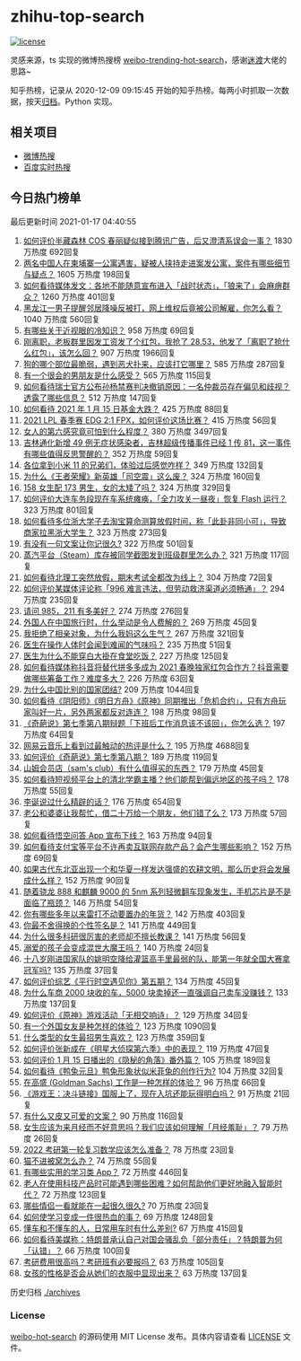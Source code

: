# zhihu-top-search

[![license](https://img.shields.io/github/license/Arrackisarookie/zhihu-top-search)](https://github.com/Arrackisarookie/zhihu-top-search/blob/master/LICENSE)

灵感来源，ts 实现的微博热搜榜 [weibo-trending-hot-search](https://github.com/justjavac/weibo-trending-hot-search)，感谢[迷渡](https://github.com/justjavac)大佬的思路~

知乎热榜，记录从 2020-12-09 09:15:45 开始的知乎热榜。每两小时抓取一次数据，按天[归档](./archives)。Python 实现。

## 相关项目
+ [微博热搜](https://github.com/Arrackisarookie/weibo-hot-search)
+ [百度实时热搜](https://github.com/Arrackisarookie/baidu-hot-search)

## 今日热门榜单

<!-- Rank Begin -->

最后更新时间 2021-01-17 04:40:55

1. [如何评价半藏森林 COS 春丽疑似接到腾讯广告，后又澄清系误会一事？](https://www.zhihu.com/question/439594856) 1830 万热度 692回复
1. [两名中国人在柬埔寨一公寓遇害，疑被人挟持走进案发公寓，案件有哪些细节与疑点？](https://www.zhihu.com/question/439363050) 1605 万热度 198回复
1. [如何看待媒体发文：各地不能随意宣布进入「战时状态」，「狼来了」会麻痹群众？](https://www.zhihu.com/question/439609149) 1260 万热度 401回复
1. [黑龙江一男子提醒邻居降噪反被打，网上维权后竟被公司解雇，你怎么看？](https://www.zhihu.com/question/439492690) 1040 万热度 560回复
1. [有哪些关于近视眼的冷知识？](https://www.zhihu.com/question/437446126) 958 万热度 69回复
1. [刚离职，老板群里因发工资发了个红包，我抢了 28.53，他发了「离职了抢什么红包」，该怎么回？](https://www.zhihu.com/question/406777225) 907 万热度 1966回复
1. [狗的哪个部位最脆弱，遇到恶犬扑来，应该打它哪里？](https://www.zhihu.com/question/315822708) 585 万热度 287回复
1. [有一个很会的男朋友是什么感受？](https://www.zhihu.com/question/391872560) 565 万热度 115回复
1. [如何看待瑞士官方公布孙杨禁赛判决撤销原因：一名仲裁员存在偏见和歧视？透露了哪些信息？](https://www.zhihu.com/question/439609004) 512 万热度 147回复
1. [如何看待 2021 年 1 月 15 日基金大跌？](https://www.zhihu.com/question/439488842) 425 万热度 88回复
1. [2021 LPL 春季赛 EDG 2:1 FPX，如何评价这场比赛？](https://www.zhihu.com/question/439678590) 415 万热度 56回复
1. [女人的第六感究竟可怕到什么程度？](https://www.zhihu.com/question/33311702) 380 万热度 3497回复
1. [吉林通化新增 49 例无症状感染者，吉林超级传播事件已经 1 传 81，这一事件有哪些值得反思警醒的？](https://www.zhihu.com/question/439640554) 352 万热度 59回复
1. [各位拿到小米 11 的兄弟们，体验过后感觉咋样？](https://www.zhihu.com/question/437497000) 349 万热度 132回复
1. [为什么《王者荣耀》新英雄「司空震」这么废？](https://www.zhihu.com/question/439314693) 324 万热度 160回复
1. [158 女生配 173 男生，女的太矮了吗？](https://www.zhihu.com/question/438744019) 324 万热度 329回复
1. [如何评价大连车务段现在车系统瘫痪，「全力攻关一昼夜」恢复 Flash 运行？](https://www.zhihu.com/question/439434803) 323 万热度 801回复
1. [如何看待多位浙大学子去淘宝算命测算放假时间，称「此卦非同小可」，导致商家拉黑浙大学生？](https://www.zhihu.com/question/439266362) 323 万热度 273回复
1. [有没有一句文案让你记很久?](https://www.zhihu.com/question/432213645) 322 万热度 501回复
1. [蒸汽平台（Steam）库存被同学截图发到班级群里怎么办？](https://www.zhihu.com/question/397721693) 321 万热度 117回复
1. [如何看待北理工突然放假，期末考试全都改为线上？](https://www.zhihu.com/question/439582454) 304 万热度 72回复
1. [如何评价某媒体评论称「996 难言违法，但劳动救济渠道必须畅通」？](https://www.zhihu.com/question/439481745) 294 万热度 235回复
1. [请问 985，211 有多美好？](https://www.zhihu.com/question/438353781) 274 万热度 276回复
1. [外国人在中国旅行时，什么举动是令人费解的？](https://www.zhihu.com/question/438531327) 269 万热度 45回复
1. [我拒绝了相亲对象，为什么我妈这么生气？](https://www.zhihu.com/question/438882455) 267 万热度 321回复
1. [医生在操作人体时会闻到难闻的气味吗？](https://www.zhihu.com/question/438372820) 235 万热度 51回复
1. [医生为什么不能穿白大褂在食堂吃饭？](https://www.zhihu.com/question/439426998) 227 万热度 125回复
1. [如何看待媒体称抖音将替代拼多多成为 2021 春晚独家红包合作方？抖音需要做哪些筹备工作？难度多大？](https://www.zhihu.com/question/439647367) 226 万热度 63回复
1. [为什么中国比别的国家团结?](https://www.zhihu.com/question/385179186) 209 万热度 1044回复
1. [如何看待《阴阳师》《明日方舟》《原神》同期推出「危机合约」，只有方舟玩家叫好一片，另外两家都反对连连？](https://www.zhihu.com/question/439622032) 198 万热度 98回复
1. [《奇葩说》第七季第八期辩题「下班后工作消息该不该回」，你怎么选？](https://www.zhihu.com/question/439692187) 197 万热度 64回复
1. [网易云音乐上看到过最触动的热评是什么？](https://www.zhihu.com/question/323985794) 195 万热度 4688回复
1. [如何评价《奇葩说》第七季第八期？](https://www.zhihu.com/question/439695417) 189 万热度 119回复
1. [山姆会员店（sam's club）有什么值得买的东西？](https://www.zhihu.com/question/58897556) 179 万热度 45回复
1. [如何看待短视频平台上的清北学霸主播？他们能帮到偏远地区的孩子吗？](https://www.zhihu.com/question/439505036) 178 万热度 55回复
1. [李诞说过什么精辟的话？](https://www.zhihu.com/question/307391327) 176 万热度 654回复
1. [老公和婆婆让我帮忙，借二十万给一个朋友，他们错了么？](https://www.zhihu.com/question/438988401) 173 万热度 57回复
1. [如何看待悟空问答 App 宣布下线？](https://www.zhihu.com/question/439340180) 163 万热度 94回复
1. [如何看待支付宝等平台不许再卖互联网存款产品？会产生哪些影响？](https://www.zhihu.com/question/439561713) 152 万热度 69回复
1. [如果古代东北亚出现一个和华夏一样发达强盛的农耕文明，那么历史将会发展成什么样？](https://www.zhihu.com/question/423318234) 152 万热度 90回复
1. [随着骁龙 888 和麒麟 9000 的 5nm 系列轻微翻车现象发生，手机芯片是不是面临了瓶颈？](https://www.zhihu.com/question/437367381) 146 万热度 54回复
1. [你有哪些多年以来雷打不动要置办的年货？](https://www.zhihu.com/question/39640704) 142 万热度 403回复
1. [你最不舍得换的个性签名是？](https://www.zhihu.com/question/363666577) 141 万热度 449回复
1. [为什么很多科研很厉害的老师却不擅长教课？](https://www.zhihu.com/question/28692518) 141 万热度 56回复
1. [溺爱的孩子会变成混世大魔王吗？](https://www.zhihu.com/question/40523986) 140 万热度 24回复
1. [十八岁刚进国家队的姚明空降给灌篮高手里最弱的队，能第一年就全国大赛拿冠军吗?](https://www.zhihu.com/question/438405250) 135 万热度 37回复
1. [如何评价综艺《平行时空遇见你》第五期？](https://www.zhihu.com/question/439440841) 134 万热度 45回复
1. [为什么车商 2000 块收的车，5000 块卖掉还一直强调自己卖车没赚钱？](https://www.zhihu.com/question/434339039) 133 万热度 137回复
1. [如何评价《原神》游戏活动「无相交响诗」？](https://www.zhihu.com/question/439643458) 129 万热度 34回复
1. [有一个外国女友是种怎样的体验？](https://www.zhihu.com/question/27428976) 123 万热度 1090回复
1. [什么类型的女生最招男生喜欢？](https://www.zhihu.com/question/410755157) 123 万热度 359回复
1. [如何评价张新成在《明星大侦探第六季》中的表现？](https://www.zhihu.com/question/439508998) 119 万热度 47回复
1. [如何评价 1 月 15 日播出的《隐秘的角落》番外篇？](https://www.zhihu.com/question/439536977) 105 万热度 189回复
1. [如何看待《鸭兔元旦》鸭兔形象状似米菲兔的创作行为?](https://www.zhihu.com/question/439584918) 104 万热度 32回复
1. [在高盛 (Goldman Sachs) 工作是一种怎样的体验？](https://www.zhihu.com/question/24396479) 96 万热度 66回复
1. [《游戏王：决斗链接》国服上了，现在入坑还能玩得明白吗？](https://www.zhihu.com/question/436884558) 91 万热度 21回复
1. [有什么又皮又可爱的文案？](https://www.zhihu.com/question/422507482) 90 万热度 116回复
1. [女生应该为来月经而不好意思吗？我们应该如何理解「月经羞耻」？](https://www.zhihu.com/question/439002774) 79 万热度 26回复
1. [2022 考研第一轮复习数学应该怎么准备？](https://www.zhihu.com/question/417958735) 78 万热度 23回复
1. [猫不进被窝怎么办？](https://www.zhihu.com/question/438363702) 74 万热度 55回复
1. [有哪些实用的学习类 App？](https://www.zhihu.com/question/28311690) 72 万热度 446回复
1. [老人在使用科技产品时可能遇到哪些困难？如何帮助他们更好地融入智能时代？](https://www.zhihu.com/question/438465058) 72 万热度 123回复
1. [哪些情侣一看就能在一起很久很久?](https://www.zhihu.com/question/309398217) 70 万热度 23回复
1. [如何使学习变成一件很热血的事？](https://www.zhihu.com/question/39732240) 69 万热度 1248回复
1. [懂车和不懂车的人，日常用车时有什么差别?](https://www.zhihu.com/question/323302262) 67 万热度 415回复
1. [如何看待美媒称：特朗普承认自己对国会骚乱负「部分责任」？特朗普为何「认错」？](https://www.zhihu.com/question/439017559) 66 万热度 100回复
1. [考研费用很高吗？考研班有必要报吗？](https://www.zhihu.com/question/306512527) 63 万热度 105回复
1. [女孩的性格是否会从她们的衣服中显现出来？](https://www.zhihu.com/question/421780799) 63 万热度 137回复
<!-- Rank End -->

历史归档 [./archives](./archives)

### License

[weibo-hot-search](https://github.com/Arrackisarookie/zhihu-top-search) 的源码使用 MIT License 发布。具体内容请查看 [LICENSE](./LICENSE) 文件。

